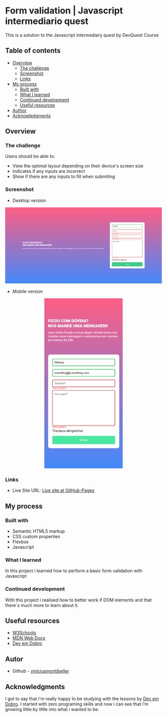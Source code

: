 # Form validation | Javascript intermediario quest

This is a solution to the Javascript intermediary quest by DevQuest Course

## Table of contents

- [Overview](#overview)
  - [The challenge](#the-challenge)
  - [Screenshot](#screenshot)
  - [Links](#links)
- [My process](#my-process)
  - [Built with](#built-with)
  - [What I learned](#what-i-learned)
  - [Continued development](#continued-development)
  - [Useful resources](#useful-resources)
- [Author](#author)
- [Acknowledgments](#acknowledgments)

## Overview

### The challenge

Users should be able to:

- View the optimal layout depending on their device's screen size
- Indicates if any inputs are incorrect
- Show if there are any inputs to fill when submiting

### Screenshot

- Desktop version

<img src="./src/screenshot/desktop.png">

- Mobile version

<p align="center">
<img src="./src/screenshot/mobile.png" width="50%">
</p>

### Links

- Live Site URL: [Live site at GitHub-Pages](https://viniciusmontibeller.github.io/form-validation-quest/)

## My process

### Built with

- Semantic HTML5 markup
- CSS custom properties
- Flexbox
- Javascript

### What I learned

In this project i learned how to perform a basic form validation with Javascript

### Continued development

With this project i realised how to better work if DOM elements and that there´s much more to learn about it.

## Useful resources

 - [W3Schools](https://www.w3schools.com/)
 - [MDN Web Docs](https://developer.mozilla.org/en-US/)
 - [Dev em Dobro](https://github.com/devemdobro)

## Autor
 - Github - [viniciusmontibeller](https://github.com/viniciusmontibeller)

 ## Acknowledgments

I got to say that i'm really happy to be studying with the lessons by [Dev em Dobro](https://github.com/devemdobro). I started with zero programing skills and now i can see that i'm growing little by little into what i wanted to be.